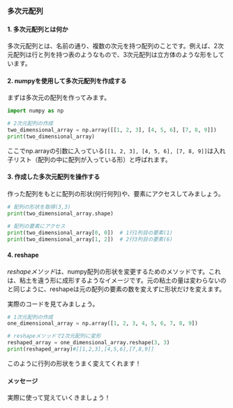 ### 多次元配列
#### 1. 多次元配列とは何か
多次元配列とは、名前の通り、複数の次元を持つ配列のことです。例えば、2次元配列は行と列を持つ表のようなもので、3次元配列は立方体のような形をしています。

#### 2. numpyを使用して多次元配列を作成する
まずは多次元の配列を作ってみます。
```python
import numpy as np

# 2次元配列の作成
two_dimensional_array = np.array([[1, 2, 3], [4, 5, 6], [7, 8, 9]])
print(two_dimensional_array)
```
ここでnp.arrayの引数に入っている```[[1, 2, 3], [4, 5, 6], [7, 8, 9]]```は入れ子リスト（配列の中に配列が入っている形）と呼ばれます。
#### 3. 作成した多次元配列を操作する
作った配列をもとに配列の形状(何行何列)や、要素にアクセスしてみましょう。
```python
# 配列の形状を取得(3,3)
print(two_dimensional_array.shape)

# 配列の要素にアクセス
print(two_dimensional_array[0, 0])  # 1行1列目の要素(1)
print(two_dimensional_array[1, 2])  # 2行3列目の要素(6)
```
#### 4. reshape
*reshapeメソッド*は、numpy配列の形状を変更するためのメソッドです。これは、粘土を違う形に成形するようなイメージです。元の粘土の量は変わらないのと同じように、reshapeは元の配列の要素の数を変えずに形状だけを変えます。

実際のコードを見てみましょう。
```python
# 1次元配列の作成
one_dimensional_array = np.array([1, 2, 3, 4, 5, 6, 7, 8, 9])

# reshapeメソッドで2次元配列に変形
reshaped_array = one_dimensional_array.reshape(3, 3)
print(reshaped_array)#[[1,2,3],[4,5,6],[7,8,9]]
```
このように行列の形状をうまく変えてくれます！
#### メッセージ
実際に使って覚えていくきましょう！
